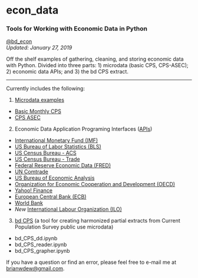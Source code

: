 # econ_data

### Tools for Working with Economic Data in Python

[@bd_econ](https://twitter.com/bd_econ)<br>
*Updated: January 27, 2019*

Off the shelf examples of gathering, cleaning, and storing economic data with Python. Divided into three parts: 1) microdata (basic CPS, CPS-ASEC); 2) economic data APIs; and 3) the bd CPS extract.

-----

Currently includes the following:
1) [Microdata examples](https://github.com/bdecon/econ_data/tree/master/micro)
* [Basic Monthly CPS](https://github.com/bdecon/econ_data/blob/master/micro/CPS_Example_Notebook_UPDATED.ipynb)
* [CPS ASEC](https://github.com/bdecon/econ_data/blob/master/micro/CPS-ASEC_median_income.ipynb)
2) Economic Data Application Programing Interfaces ([APIs](https://github.com/bdecon/econ_data/tree/master/APIs))
* [International Monetary Fund (IMF)](https://github.com/bdecon/econ_data/blob/master/APIs/IMF.ipynb)
* [US Bureau of Labor Statistics (BLS)](https://github.com/bdecon/econ_data/blob/master/APIs/BLS.ipynb)
* [US Census Bureau - ACS](https://github.com/bdecon/econ_data/blob/master/APIs/Census_ACS.ipynb)
* [US Census Bureau - Trade](https://github.com/bdecon/econ_data/blob/master/APIs/Census_Trade.ipynb)
* [Federal Reserve Economic Data (FRED)](https://github.com/bdecon/econ_data/blob/master/APIs/FRED.ipynb)
* [UN Comtrade](https://github.com/bdecon/econ_data/blob/master/APIs/ComTrade.ipynb)
* [US Bureau of Economic Analysis](https://github.com/bdecon/econ_data/blob/master/APIs/BEA.ipynb)
* [Organization for Economic Cooperation and Development (OECD)](https://github.com/bdecon/econ_data/blob/master/APIs/OECD.ipynb)
* [Yahoo! Finance](https://github.com/bdecon/econ_data/blob/master/APIs/Yahoo_Finance.ipynb)
* [European Central Bank (ECB)](https://github.com/bdecon/econ_data/blob/master/APIs/ECB.ipynb)
* [World Bank](https://github.com/bdecon/econ_data/blob/master/APIs/World_Bank.ipynb)
* *New* [International Labour Organization (ILO)](https://github.com/bdecon/econ_data/blob/master/APIs/ILO.ipynb)
3) [bd CPS](https://github.com/bdecon/econ_data/tree/master/bd_CPS) (a tool for creating harmonized partial extracts from Current Population Survey public use microdata)
* bd_CPS_dd.ipynb
* bd_CPS_reader.ipynb
* bd_CPS_grapher.ipynb

If you have a question or find an error, please feel free to e-mail me at brianwdew@gmail.com.
